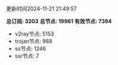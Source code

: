 更新时间2024-11-21 21:49:57

**总订阅: 3203**
**总节点: 19961**
**有效节点: 7394**
- v2ray节点: 5153
- trojan节点: 988
- ss节点: 1246
- ssr节点: 7
